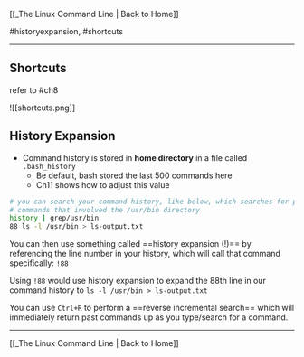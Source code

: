 [[_The Linux Command Line | Back to Home]]

#historyexpansion, #shortcuts
___

## Shortcuts
refer to #ch8

![[shortcuts.png]]

## History Expansion
* Command history is stored in **home directory** in a file called `.bash_history`
	* Be default, bash stored the last 500 commands here
	* Ch11 shows how to adjust this value
```bash
# you can search your command history, like below, which searches for past
# commands that involved the /usr/bin directory
history | grep/usr/bin 
88 ls -l /usr/bin > ls-output.txt
```

You can then use something called ==history expansion (!)== by referencing the line number in your history, which will call that command specifically: `!88`

Using `!88` would use history expansion to expand the 88th line in our command history to `ls -l /usr/bin > ls-output.txt`

You can use `Ctrl+R` to perform a ==reverse incremental search== which will immediately return past commands up as you type/search for a command.

___
[[_The Linux Command Line | Back to Home]]